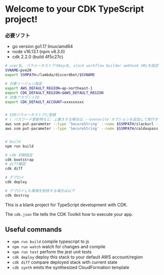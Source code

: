 # Welcome to your CDK TypeScript project!

### 必要ソフト

- go version go1.17 linux/amd64
- node v16.13.1 (npm v8.3.0)
- cdk 2.2.0 (build 4f5c27c)

```bash
# user名, パラメータストアのkey名, slack workflow builder webhook URLを設定
SVNAME=pve20
export SSMPATH=/lambda/discordbot/$SVNAME

# 対象リージョン指定
export AWS_DEFAULT_REGION=ap-northeast-1
export CDK_DEFAULT_REGION=$AWS_DEFAULT_REGION
# 対象アカウントID
export CDK_DEFAULT_ACCOUNT=xxxxxxxxx


# SSMパラメータストアに登録
# ( パスワード更新時など、上書きする場合は`--overwrite`オプションを追加して実行する)
aws ssm put-parameter --type 'SecureString' --name $SSMPATH/slackurl --value $SLACKURL
aws ssm put-parameter --type 'SecureString' --name $SSMPATH/caldavpass --value $CALDAVPASS


# build
npm run build

# cdk 初期設定
cdk bootstrap
# diff確認
cdk diff

# デプロイ
cdk deploy

# デプロイした環境を削除する場合は以下
cdk destroy
```

This is a blank project for TypeScript development with CDK.

The `cdk.json` file tells the CDK Toolkit how to execute your app.

## Useful commands

 * `npm run build`   compile typescript to js
 * `npm run watch`   watch for changes and compile
 * `npm run test`    perform the jest unit tests
 * `cdk deploy`      deploy this stack to your default AWS account/region
 * `cdk diff`        compare deployed stack with current state
 * `cdk synth`       emits the synthesized CloudFormation template
